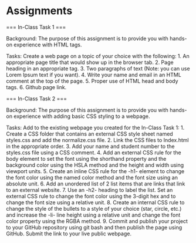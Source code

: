 # Assignments

=== In-Class Task 1 ===

Background: The purpose of this assignment is to provide you with hands-on experience with HTML tags.

Tasks:
  Create a web page on a topic of your choice with the following:
    1.	An appropriate page title that would show up in the browser tab.
    2.	Page heading in an appropriate tag.
    3.	Two paragraphs of text (Note: you can use Lorem Ipsum text if you want).
    4.	Write your name and email in an HTML comment at the top of the page.
    5.	Proper use of HTML head and body tags.
    6.	Github page link.

=== In-Class Task 2 ===

Background: The purpose of this assignment is to provide you with hands-on experience with adding basic CSS styling to a webpage.

Tasks:
  Add to the existing webpage you created for the In-Class Task 1:
    1.	Create a CSS folder that contains an external CSS style sheet named styles.css and add the normalize.css file.
    2.	Link the CSS files to Index.html in the appropriate order.
    3.	Add your name and student number to the styles.css file using a CSS comment.
    4.	Add an external CSS rule for the body element to set the font using the shorthand property and the background color using the HSLA method and the height and width using viewport units.
    5.	Create an inline CSS rule for the -h1- element to change the font color using the named color method and the font size using an absolute unit.
    6.	Add an unordered list of 2 list items that are links that link to an external website.
    7.	Use an -h2- heading to label the list.  Set an external CSS rule to change the font color using the 3-digit hex and to change the font size using a relative unit.
    8.	Create an internal CSS rule to change the style of the bullets to a style of your choice (star, circle, etc.) and increase the -li- line height using a relative unit and change the font color property using the RGBA method.
    9.	Commit and publish your project to your GitHub repository using git bash and then publish the page using GitHub.  Submit the link to your live public webpage.
